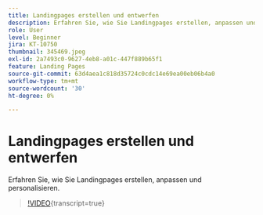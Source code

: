 ```yaml
---
title: Landingpages erstellen und entwerfen
description: Erfahren Sie, wie Sie Landingpages erstellen, anpassen und personalisieren.
role: User
level: Beginner
jira: KT-10750
thumbnail: 345469.jpeg
exl-id: 2a7493c0-9627-4eb8-a01c-447f889b65f1
feature: Landing Pages
source-git-commit: 63d4aea1c818d35724c0cdc14e69ea00eb06b4a0
workflow-type: tm+mt
source-wordcount: '30'
ht-degree: 0%

---
```


# Landingpages erstellen und entwerfen

Erfahren Sie, wie Sie Landingpages erstellen, anpassen und personalisieren.

>[!VIDEO](https://video.tv.adobe.com/v/345469/?quality=12&learn=on){transcript=true}
